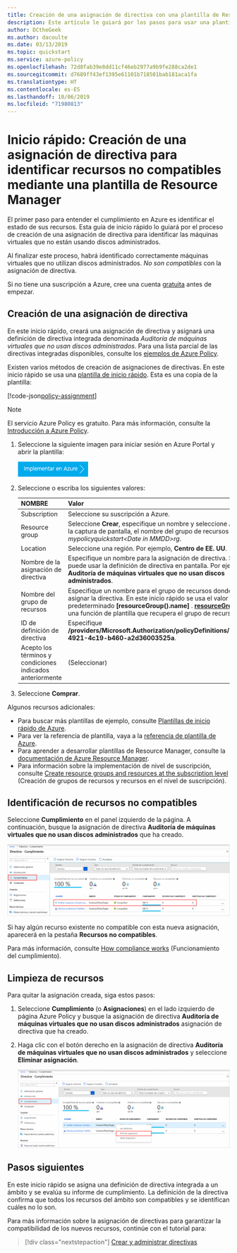 ```yaml
---
title: Creación de una asignación de directiva con una plantilla de Resource Manager
description: Este artículo le guiará por los pasos para usar una plantilla de Resource Manager para crear una asignación de directiva para identificar recursos no compatibles.
author: DCtheGeek
ms.author: dacoulte
ms.date: 03/13/2019
ms.topic: quickstart
ms.service: azure-policy
ms.openlocfilehash: 72d8fab39e8dd11cf46eb2977a9b9fe288ca2de1
ms.sourcegitcommit: d7689ff43ef1395e61101b718501bab181aca1fa
ms.translationtype: HT
ms.contentlocale: es-ES
ms.lasthandoff: 10/06/2019
ms.locfileid: "71980813"
---
```

# <a name="quickstart-create-a-policy-assignment-to-identify-non-compliant-resources-by-using-a-resource-manager-template"></a>Inicio rápido: Creación de una asignación de directiva para identificar recursos no compatibles mediante una plantilla de Resource Manager

El primer paso para entender el cumplimiento en Azure es identificar el estado de sus recursos.
Esta guía de inicio rápido lo guiará por el proceso de creación de una asignación de directiva para identificar las máquinas virtuales que no están usando discos administrados.

Al finalizar este proceso, habrá identificado correctamente máquinas virtuales que no utilizan discos administrados. *No son compatibles* con la asignación de directiva.

Si no tiene una suscripción a Azure, cree una cuenta [gratuita](https://azure.microsoft.com/free/) antes de empezar.

## <a name="create-a-policy-assignment"></a>Creación de una asignación de directiva

En este inicio rápido, creará una asignación de directiva y asignará una definición de directiva integrada denominada *Auditoría de máquinas virtuales que no usan discos administrados*. Para una lista parcial de las directivas integradas disponibles, consulte los [ejemplos de Azure Policy](./samples/index.md).

Existen varios métodos de creación de asignaciones de directivas. En este inicio rápido se usa una [plantilla de inicio rápido](https://azure.microsoft.com/resources/templates/101-azurepolicy-assign-builtinpolicy-resourcegroup/).
Esta es una copia de la plantilla:

[!code-json[policy-assignment](~/quickstart-templates/101-azurepolicy-assign-builtinpolicy-resourcegroup/azuredeploy.json)]

> [!NOTE]
> El servicio Azure Policy es gratuito.  Para más información, consulte la [Introducción a Azure Policy](./overview.md).

1. Seleccione la siguiente imagen para iniciar sesión en Azure Portal y abrir la plantilla:

   [![Implementación de la plantilla en Azure](./media/assign-policy-template/deploy-to-azure.png)](https://portal.azure.com/#create/Microsoft.Template/uri/https%3A%2F%2Fraw.githubusercontent.com%2FAzure%2Fazure-quickstart-templates%2Fmaster%2F101-azurepolicy-assign-builtinpolicy-resourcegroup%2Fazuredeploy.json)

1. Seleccione o escriba los siguientes valores:

   | NOMBRE | Valor |
   |------|-------|
   | Subscription | Seleccione su suscripción a Azure. |
   | Resource group | Seleccione **Crear**, especifique un nombre y seleccione **Aceptar**. En la captura de pantalla, el nombre del grupo de recursos es *mypolicyquickstart\<Date in MMDD>rg*. |
   | Location | Seleccione una región. Por ejemplo, **Centro de EE. UU**. |
   | Nombre de la asignación de directiva | Especifique un nombre para la asignación de directiva. Si lo desea, puede usar la definición de directiva en pantalla. Por ejemplo, **Auditoría de máquinas virtuales que no usan discos administrados**. |
   | Nombre del grupo de recursos | Especifique un nombre para el grupo de recursos donde desea asignar la directiva. En este inicio rápido se usa el valor predeterminado **[resourceGroup().name]** . **[resourceGroup()](../../azure-resource-manager/resource-group-template-functions-resource.md#resourcegroup)** es una función de plantilla que recupera el grupo de recursos. |
   | ID de definición de directiva | Especifique **/providers/Microsoft.Authorization/policyDefinitions/0a914e76-4921-4c19-b460-a2d36003525a**. |
   | Acepto los términos y condiciones indicados anteriormente | (Seleccionar) |

1. Seleccione **Comprar**.

Algunos recursos adicionales:

- Para buscar más plantillas de ejemplo, consulte [Plantillas de inicio rápido de Azure](https://azure.microsoft.com/resources/templates/?resourceType=Microsoft.Authorization&pageNumber=1&sort=Popular).
- Para ver la referencia de plantilla, vaya a la [referencia de plantilla de Azure](/azure/templates/microsoft.authorization/allversions).
- Para aprender a desarrollar plantillas de Resource Manager, consulte la [documentación de Azure Resource Manager](/azure/azure-resource-manager/).
- Para información sobre la implementación de nivel de suscripción, consulte [Create resource groups and resources at the subscription level](../../azure-resource-manager/deploy-to-subscription.md) (Creación de grupos de recursos y recursos en el nivel de suscripción).

## <a name="identify-non-compliant-resources"></a>Identificación de recursos no compatibles

Seleccione **Cumplimiento** en el panel izquierdo de la página. A continuación, busque la asignación de directiva **Auditoría de máquinas virtuales que no usan discos administrados** que ha creado.

![Página de información general del cumplimiento de directivas](./media/assign-policy-template/policy-compliance.png)

Si hay algún recurso existente no compatible con esta nueva asignación, aparecerá en la pestaña **Recursos no compatibles**.

Para más información, consulte [How compliance works](./how-to/get-compliance-data.md#how-compliance-works) (Funcionamiento del cumplimiento).

## <a name="clean-up-resources"></a>Limpieza de recursos

Para quitar la asignación creada, siga estos pasos:

1. Seleccione **Cumplimiento** (o **Asignaciones**) en el lado izquierdo de página Azure Policy y busque la asignación de directiva **Auditoría de máquinas virtuales que no usan discos administrados** asignación de directiva que ha creado.

1. Haga clic con el botón derecho en la asignación de directiva **Auditoría de máquinas virtuales que no usan discos administrados** y seleccione **Eliminar asignación**.

   ![Eliminación de una asignación de la página de información general de cumplimiento](./media/assign-policy-template/delete-assignment.png)

## <a name="next-steps"></a>Pasos siguientes

En este inicio rápido se asigna una definición de directiva integrada a un ámbito y se evalúa su informe de cumplimiento. La definición de la directiva confirma que todos los recursos del ámbito son compatibles y se identifican cuáles no lo son.

Para más información sobre la asignación de directivas para garantizar la compatibilidad de los nuevos recursos, continúe con el tutorial para:

> [!div class="nextstepaction"]
> [Crear y administrar directivas](./tutorials/create-and-manage.md)